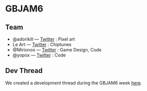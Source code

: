 # GBJAM6

<!-- Title screen gif -->

## Team

- @adorikill — [Twitter](twitter.com/adorikill) : Pixel art
- Le Art — [Twitter](twitter.com/LeArtRemix) : Chiptunes
- @Mirionos — [Twitter](twitter.com/Mirionos) : Game Design, Code
- @yopox — [Twitter](twitter.com/elyopox) : Code

## Dev Thread

We created a development thread during the GBJAM6 week [here](https://twitter.com/elyopox/status/1030698502471315458).